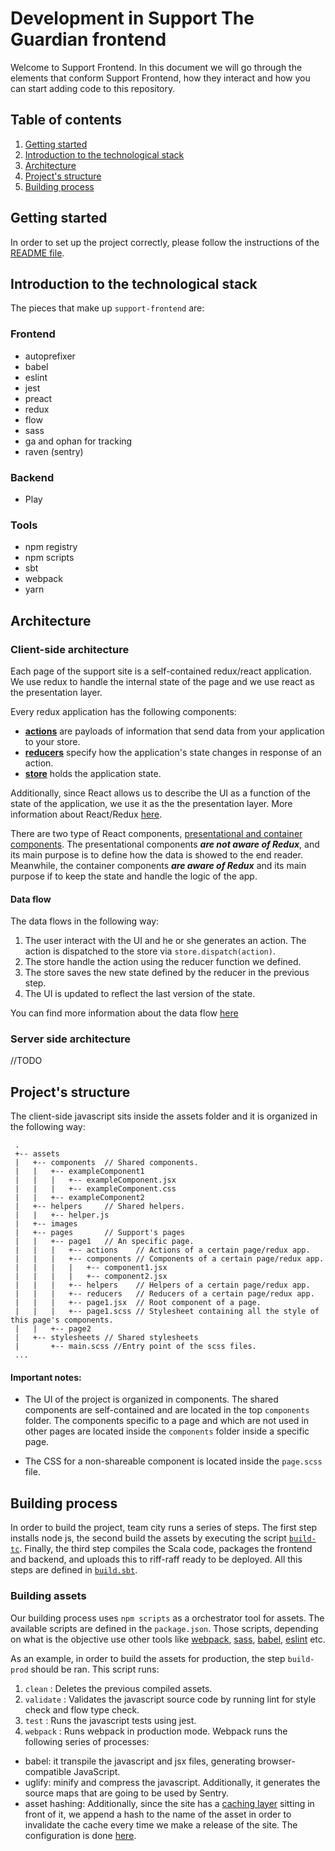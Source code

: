 # Development in Support The Guardian frontend

 Welcome to Support Frontend. In this document we will go through the elements that conform 
 Support Frontend, how they interact and how you can start adding code to this repository.
  
## Table of contents

1. [Getting started](#getting-started)
2. [Introduction to the technological stack](#introduction-to-the-technological-stack)
3. [Architecture](#architecture)
4. [Project's structure](#projects-structure) 
5. [Building process](#building-process)

## Getting started

In order to set up the project correctly, please follow the instructions of the [README file](https://github.com/guardian/support-frontend/blob/master/README.md).

## Introduction to the technological stack

The pieces that make up `support-frontend` are:

### Frontend
 * autoprefixer
 * babel
 * eslint
 * jest
 * preact
 * redux
 * flow
 * sass
 * ga and ophan for tracking
 * raven (sentry)

### Backend

* Play

### Tools

 * npm registry
 * npm scripts
 * sbt
 * webpack
 * yarn
 
## Architecture

 ### Client-side architecture 

 Each page of the support site is a self-contained redux/react application. We use redux to handle the internal state of
 the page and we use react as the presentation layer. 
 
 Every redux application has the following components: 
 * [**actions**](http://redux.js.org/docs/basics/Actions.html) are payloads of information that send data from your 
 application to your store.
 * [**reducers**](http://redux.js.org/docs/basics/Reducers.html) specify how the application's state changes in response 
 of an action.
 * [**store**](http://redux.js.org/docs/basics/Store.html) holds the application state.
 
 Additionally, since React allows us to describe the UI as a function of the state of the application, we use it as the 
 the presentation layer. More information about React/Redux [here](http://redux.js.org/docs/basics/UsageWithReact.html).
 
 There are two type of React components, [presentational and container components](http://redux.js.org/docs/basics/UsageWithReact.html#presentational-and-container-components).
 The presentational components ***are not aware of Redux***, and its main purpose is to define how the data is showed to the 
 end reader. Meanwhile, the container components ***are aware of Redux*** and its main purpose if to keep the state and handle 
 the logic of the app. 
 
 #### Data flow 
 
 The data flows in the following way:
 
 
 1. The user interact with the UI and he or she generates an action. The action is dispatched to the store via  `store.dispatch(action)`.
 2. The store handle the action using the reducer function we defined.
 3. The store saves the new state defined by the reducer in the previous step. 
 4. The UI is updated to reflect the last version of the state.
 
 You can find more information about the data flow [here](http://redux.js.org/docs/basics/DataFlow.html)
 ### Server side architecture
 //TODO 

 
## Project's structure

 
 The client-side javascript sits inside the assets folder and it is organized in the following way:
 
```
 .
 +-- assets
 |   +-- components  // Shared components.
 |   |   +-- exampleComponent1
 |   |   |   +-- exampleComponent.jsx
 |   |   |   +-- exampleComponent.css
 |   |   +-- exampleComponent2
 |   +-- helpers     // Shared helpers.
 |   |   +-- helper.js  
 |   +-- images      
 |   +-- pages       // Support's pages
 |   |   +-- page1   // An specific page.    
 |   |   |   +-- actions    // Actions of a certain page/redux app.
 |   |   |   +-- components // Components of a certain page/redux app.
 |   |   |   |   +-- component1.jsx
 |   |   |   |   +-- component2.jsx
 |   |   |   +-- helpers    // Helpers of a certain page/redux app.
 |   |   |   +-- reducers   // Reducers of a certain page/redux app. 
 |   |   |   +-- page1.jsx  // Root component of a page.
 |   |   |   +-- page1.scss // Stylesheet containing all the style of this page's components.
 |   |   +-- page2
 |   +-- stylesheets // Shared stylesheets
 |       +-- main.scss //Entry point of the scss files.
 ...
```

#### Important notes:

* The UI of the project is organized in components. The shared components are self-contained and are located in the top
 `components` folder. The components specific to a page and which are not used in other pages are located inside the 
 `components` folder inside a specific page.
 
* The CSS for a non-shareable component is located inside the `page.scss` file.  
 

## Building process

In order to build the project, team city runs a series of steps. The first step installs node js, the second build the 
assets by executing the script [`build-tc`](https://github.com/guardian/support-frontend/blob/master/build-tc). 
Finally, the third step compiles the Scala code, packages the frontend and backend, and uploads this to riff-raff ready 
to be deployed. All this steps are defined in [`build.sbt`](https://github.com/guardian/support-frontend/blob/master/build.sbt).
  

### Building assets

Our building process uses `npm scripts` as a orchestrator tool for assets. The available scripts are defined in the 
`package.json`. Those scripts, depending on what is the objective use other tools like [webpack](https://webpack.js.org/), 
[sass](http://sass-lang.com/guide), [babel](https://babeljs.io/), [eslint](http://eslint.org/) etc.

As an example, in order to build the assets for production, the step `build-prod` should be ran. This script runs:
  1. `clean` : Deletes the previous compiled assets.
  2. `validate` : Validates the javascript source code by running lint for style check and flow type check.
  3. `test` : Runs the javascript tests using jest.
  4. `webpack` : Runs webpack in production mode. Webpack runs the following series of processes:
   * babel: it transpile the javascript and jsx files, generating browser-compatible JavaScript.  
   * uglify: minify and compress the javascript. Additionally, it generates the source maps that are going to be used 
             by Sentry. 
   * asset hashing: Additionally, since the site has a [caching layer](https://app.fastly.com) sitting in front of it, 
   we append a hash to the name of the asset in order to invalidate the cache every time we make a release of the site. The configuration 
    is done [here](https://github.com/guardian/support-frontend/blob/master/webpack.config.js#L56). 
 